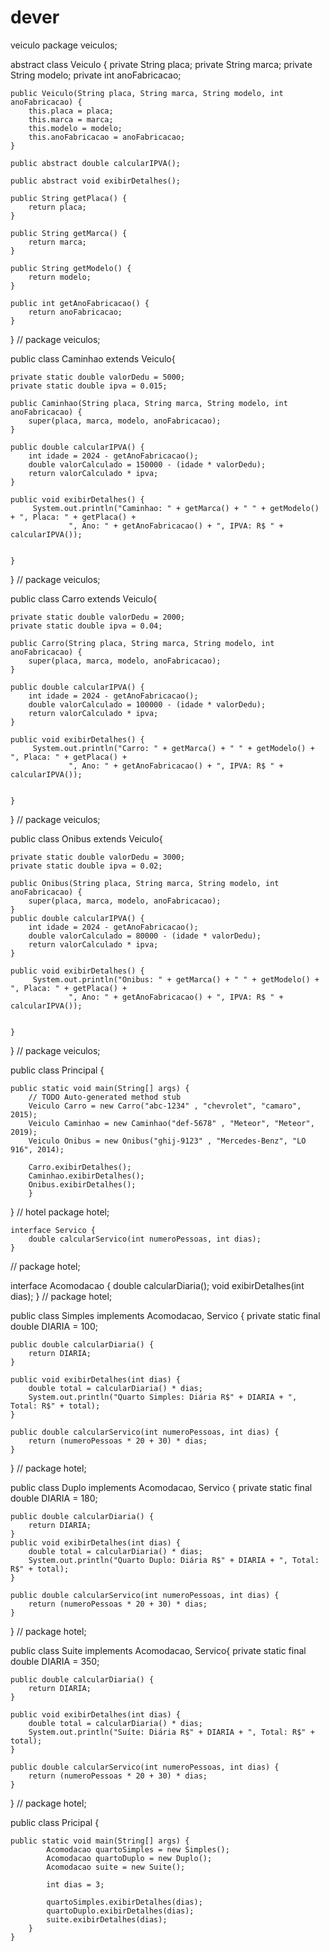 # dever
veiculo
package veiculos;

abstract class Veiculo {
    private String placa;
    private String marca;
    private String modelo;
    private int anoFabricacao;

    public Veiculo(String placa, String marca, String modelo, int anoFabricacao) {
        this.placa = placa;
        this.marca = marca;
        this.modelo = modelo;
        this.anoFabricacao = anoFabricacao;
    }

    public abstract double calcularIPVA();
    
    public abstract void exibirDetalhes();

    public String getPlaca() {
        return placa;
    }

    public String getMarca() {
        return marca;
    }

    public String getModelo() {
        return modelo;
    }

    public int getAnoFabricacao() {
        return anoFabricacao;
    }
}
//
package veiculos;

public class Caminhao extends Veiculo{

	private static double valorDedu = 5000;
	private static double ipva = 0.015;
	
	public Caminhao(String placa, String marca, String modelo, int anoFabricacao) {
		super(placa, marca, modelo, anoFabricacao);
	}

	public double calcularIPVA() {
		int idade = 2024 - getAnoFabricacao();
		double valorCalculado = 150000 - (idade * valorDedu);
		return valorCalculado * ipva;
	}

	public void exibirDetalhes() {
		 System.out.println("Caminhao: " + getMarca() + " " + getModelo() + ", Placa: " + getPlaca() + 
                 ", Ano: " + getAnoFabricacao() + ", IPVA: R$ " + calcularIPVA());
	
		
	}

}
//
package veiculos;

public class Carro extends Veiculo{

	private static double valorDedu = 2000;
	private static double ipva = 0.04;
	
	public Carro(String placa, String marca, String modelo, int anoFabricacao) {
		super(placa, marca, modelo, anoFabricacao);
	}

	public double calcularIPVA() {
		int idade = 2024 - getAnoFabricacao();
		double valorCalculado = 100000 - (idade * valorDedu);
		return valorCalculado * ipva;
	}

	public void exibirDetalhes() {
		 System.out.println("Carro: " + getMarca() + " " + getModelo() + ", Placa: " + getPlaca() + 
                 ", Ano: " + getAnoFabricacao() + ", IPVA: R$ " + calcularIPVA());
	
		
	}

}
//
package veiculos;

public class Onibus extends Veiculo{

	private static double valorDedu = 3000;
	private static double ipva = 0.02;
	
	public Onibus(String placa, String marca, String modelo, int anoFabricacao) {
		super(placa, marca, modelo, anoFabricacao);
	}
	public double calcularIPVA() {
		int idade = 2024 - getAnoFabricacao();
		double valorCalculado = 80000 - (idade * valorDedu);
		return valorCalculado * ipva;
	}

	public void exibirDetalhes() {
		 System.out.println("Onibus: " + getMarca() + " " + getModelo() + ", Placa: " + getPlaca() + 
                 ", Ano: " + getAnoFabricacao() + ", IPVA: R$ " + calcularIPVA());
	
		
	}
}
//
package veiculos;

public class Principal {

	public static void main(String[] args) {
		// TODO Auto-generated method stub
		Veiculo Carro = new Carro("abc-1234" , "chevrolet", "camaro", 2015);
		Veiculo Caminhao = new Caminhao("def-5678" , "Meteor", "Meteor", 2019);
		Veiculo Onibus = new Onibus("ghij-9123" , "Mercedes-Benz", "LO 916", 2014);

		Carro.exibirDetalhes();
        Caminhao.exibirDetalhes();
        Onibus.exibirDetalhes();
        }

}
//
hotel
package hotel;

	interface Servico {
	    double calcularServico(int numeroPessoas, int dias);
	}
//
package hotel;

interface Acomodacao {
    double calcularDiaria();
    void exibirDetalhes(int dias);
}
//
package hotel;

public class Simples implements Acomodacao, Servico {
    private static final double DIARIA = 100;

    public double calcularDiaria() {
        return DIARIA;
    }

    public void exibirDetalhes(int dias) {
        double total = calcularDiaria() * dias;
        System.out.println("Quarto Simples: Diária R$" + DIARIA + ", Total: R$" + total);
    }

    public double calcularServico(int numeroPessoas, int dias) {
        return (numeroPessoas * 20 + 30) * dias; 
    }
}
//
package hotel;

public class Duplo implements Acomodacao, Servico {
    private static final double DIARIA = 180;

    public double calcularDiaria() {
        return DIARIA;
    }
    public void exibirDetalhes(int dias) {
        double total = calcularDiaria() * dias;
        System.out.println("Quarto Duplo: Diária R$" + DIARIA + ", Total: R$" + total);
    }

    public double calcularServico(int numeroPessoas, int dias) {
        return (numeroPessoas * 20 + 30) * dias; 
    }
}
//
package hotel;

public class Suite implements Acomodacao, Servico{
    private static final double DIARIA = 350;

    public double calcularDiaria() {
        return DIARIA;
    }

    public void exibirDetalhes(int dias) {
        double total = calcularDiaria() * dias;
        System.out.println("Suíte: Diária R$" + DIARIA + ", Total: R$" + total);
    }

    public double calcularServico(int numeroPessoas, int dias) {
        return (numeroPessoas * 20 + 30) * dias; 
    }
}
//
package hotel;

public class Pricipal {
	 
	public static void main(String[] args) {
	        Acomodacao quartoSimples = new Simples();
	        Acomodacao quartoDuplo = new Duplo();
	        Acomodacao suite = new Suite();

	        int dias = 3; 

	        quartoSimples.exibirDetalhes(dias);
	        quartoDuplo.exibirDetalhes(dias);
	        suite.exibirDetalhes(dias);
	    }
	}
